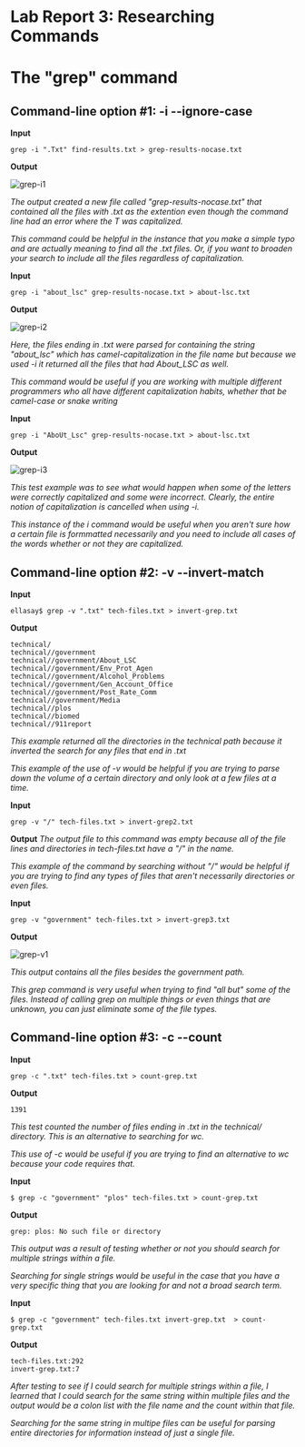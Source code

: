 # Lab Report 3: Researching Commands

# The "grep" command

## Command-line option #1: -i --ignore-case

**Input**
```
grep -i ".Txt" find-results.txt > grep-results-nocase.txt
```
**Output** 

![grep-i1](grep-i1.png)

*The output created a new file called "grep-results-nocase.txt" that contained all the files with .txt as the extention even though the command line had an error where the T was capitalized.*

*This command could be helpful in the instance that you make a simple typo and are actually meaning to find all the .txt files. Or, if you want to broaden your search to include all the files regardless of capitalization.*

**Input**
```
grep -i "about_lsc" grep-results-nocase.txt > about-lsc.txt
```
**Output**

![grep-i2](grep-i2.png)

*Here, the files ending in .txt were parsed for containing the string "about_lsc" which has camel-capitalization in the file name but because we used -i it returned all the files that had About_LSC as well.*

*This command would be useful if you are working with multiple different programmers who all have different capitalization habits, whether that be camel-case or snake writing*

**Input**
```
grep -i "AboUt_Lsc" grep-results-nocase.txt > about-lsc.txt
```
**Output**

![grep-i3](grep-i3.png)

*This test example was to see what would happen when some of the letters were correctly capitalized and some were incorrect. Clearly, the entire notion of capitalization is cancelled when using -i.*

*This instance of the i command would be useful when you aren't sure how a certain file is formmatted necessarily and you need to include all cases of the words whether or not they are capitalized.*


## Command-line option #2: -v --invert-match
**Input**
```
ellasay$ grep -v ".txt" tech-files.txt > invert-grep.txt
```
**Output**
```
technical/
technical//government
technical//government/About_LSC
technical//government/Env_Prot_Agen
technical//government/Alcohol_Problems
technical//government/Gen_Account_Office
technical//government/Post_Rate_Comm
technical//government/Media
technical//plos
technical//biomed
technical//911report
```
*This example returned all the directories in the technical path because it inverted the search for any files that end in .txt*

*This example of the use of -v would be helpful if you are trying to parse down the volume of a certain directory and only look at a few files at a time.*

**Input**
```
grep -v "/" tech-files.txt > invert-grep2.txt
```

**Output**
*The output file to this command was empty because all of the file lines and directories in tech-files.txt have a "/" in the name.*

*This example of the command by searching without "/" would be helpful if you are trying to find any types of files that aren't necessarily directories or even files.*

**Input**
```
grep -v "government" tech-files.txt > invert-grep3.txt
```
**Output**

![grep-v1](grep-v1.png)

*This output contains all the files besides the government path.*

*This grep command is very useful when trying to find "all but" some of the files. Instead of calling grep on multiple things or even things that are unknown, you can just eliminate some of the file types.*


## Command-line option #3: -c --count

**Input**
```
grep -c ".txt" tech-files.txt > count-grep.txt
```
**Output**
```
1391
```
*This test counted the number of files ending in .txt in the technical/ directory. This is an alternative to searching for wc.*

*This use of -c would be useful if you are trying to find an alternative to wc because your code requires that.*

**Input**
```
$ grep -c "government" "plos" tech-files.txt > count-grep.txt
```
**Output**
```
grep: plos: No such file or directory
```
*This  output was a result of testing whether or not you should search for multiple strings within a file.*

*Searching for single strings would be useful in the case that you have a very specific thing that you are looking for and not a broad search term.*

**Input**
```
$ grep -c "government" tech-files.txt invert-grep.txt  > count-grep.txt
```
**Output**
```
tech-files.txt:292
invert-grep.txt:7
```
*After testing to see if I could search for multiple strings within a file, I learned that I could search for the same string within multiple files and the output would be a colon list with the file name and the count within that file.*

*Searching for the same string in multipe files can be useful for parsing entire directories for information instead of just a single file.*


